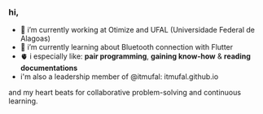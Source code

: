 ### hi,

- 🔭 i’m currently working at Otimize and UFAL (Universidade Federal de Alagoas)
- 🌱 i’m currently learning about Bluetooth connection with Flutter
- 🫀 i especially like: **pair programming**, **gaining know-how** & **reading documentations**
- i'm also a leadership member of @itmufal: itmufal.github.io 

and my heart beats for collaborative problem-solving and continuous learning.

